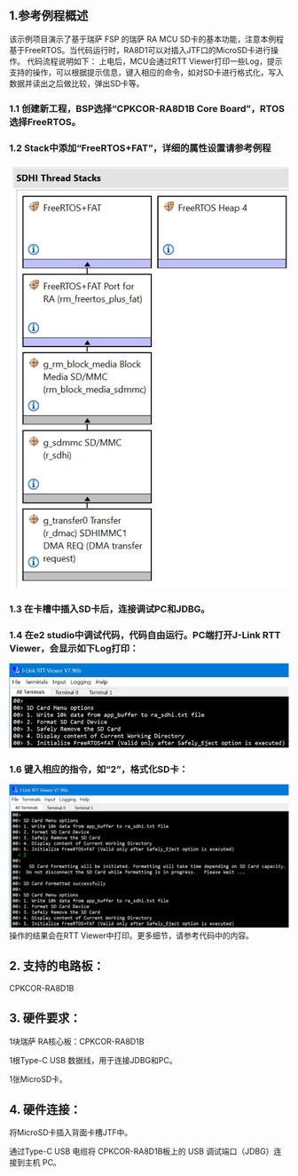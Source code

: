 ## 1.参考例程概述
该示例项目演示了基于瑞萨 FSP 的瑞萨 RA MCU SD卡的基本功能，注意本例程基于FreeRTOS。当代码运行时，RA8D1可以对插入JTF口的MicroSD卡进行操作。
代码流程说明如下：
上电后，MCU会通过RTT Viewer打印一些Log，提示支持的操作，可以根据提示信息，键入相应的命令，如对SD卡进行格式化，写入数据并读出之后做比较，弹出SD卡等。

### 1.1 创建新工程，BSP选择“CPKCOR-RA8D1B Core Board”，RTOS选择FreeRTOS。
### 1.2 Stack中添加“FreeRTOS+FAT”，详细的属性设置请参考例程
![alt text](images/Picture1-1.png)
### 1.3 在卡槽中插入SD卡后，连接调试PC和JDBG。
### 1.4 在e2 studio中调试代码，代码自由运行。PC端打开J-Link RTT Viewer，会显示如下Log打印：
![alt text](images/Picture2-1.jpg)
### 1.6 键入相应的指令，如“2”，格式化SD卡：
![alt text](images/Picture3-1.png)
操作的结果会在RTT Viewer中打印。更多细节，请参考代码中的内容。

## 2. 支持的电路板：
CPKCOR-RA8D1B

## 3. 硬件要求：
1块瑞萨 RA核心板：CPKCOR-RA8D1B

1根Type-C USB 数据线，用于连接JDBG和PC。

1张MicroSD卡。

## 4. 硬件连接：
将MicroSD卡插入背面卡槽JTF中。

通过Type-C USB 电缆将 CPKCOR-RA8D1B板上的 USB 调试端口（JDBG）连接到主机 PC。